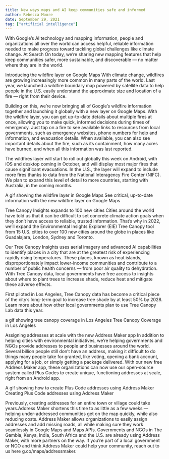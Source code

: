 ```yaml
---
title: New ways maps and AI keep communities safe and informed
author: Rebecca Moore
date: September 29, 2021
tag: ["artificial intelligence"]
---
```


With Google’s AI technology and mapping information, people and organizations all over the world can access helpful, reliable information needed to make progress toward tackling global challenges like climate change. At Search On today, we’re sharing new mapping features that help keep communities safer, more sustainable, and discoverable — no matter where they are in the world.

Introducing the wildfire layer on Google Maps
With climate change, wildfires are growing increasingly more common in many parts of the world. Last year, we launched a wildfire boundary map powered by satellite data to help people in the U.S. easily understand the approximate size and location of a fire — right from their device.

Building on this, we’re now bringing all of Google’s wildfire information together and launching it globally with a new layer on Google Maps. With the wildfire layer, you can get up-to-date details about multiple fires at once, allowing you to make quick, informed decisions during times of emergency. Just tap on a fire to see available links to resources from local governments, such as emergency websites, phone numbers for help and information, and evacuation details. When available, you can also see important details about the fire, such as its containment, how many acres have burned, and when all this information was last reported.

The wildfires layer will start to roll out globally this week on Android, with iOS and desktop coming in October, and will display most major fires that cause significant evacuations. In the U.S., the layer will expand to include more fires thanks to data from the National Interagency Fire Center (NIFC). We plan to expand this level of detail to more countries, starting with Australia, in the coming months.

A gif showing the wildfire layer in Google Maps
See critical, up-to-date information with the new wildfire layer on Google Maps

Tree Canopy Insights expands to 100 new cities
Cities around the world have told us that it can be difficult to set concrete climate action goals when they don’t have access to reliable, trusted information. That’s why in 2022, we’ll expand the Environmental Insights Explorer (EIE) Tree Canopy tool from 15 U.S. cities to over 100 new cities around the globe in places like Guadalajara, London, Sydney and Toronto.

Our Tree Canopy Insights uses aerial imagery and advanced AI capabilities to identify places in a city that are at the greatest risk of experiencing rapidly rising temperatures. These places, known as heat islands, disproportionately impact lower-income communities and contribute to a number of public health concerns — from poor air quality to dehydration. With Tree Canopy data, local governments have free access to insights about where to plant trees to increase shade, reduce heat and mitigate these adverse effects.

First piloted in Los Angeles, Tree Canopy data has become a critical piece of the city’s long-term goal to increase tree shade by at least 50% by 2028. Learn more about how other local governments plan to use Tree Canopy Lab data this year.

a gif showing tree canopy coverage in Los Angeles
Tree Canopy Coverage in Los Angeles

Assigning addresses at scale with the new Address Maker app
In addition to helping cities with environmental initiatives, we’re helping governments and NGOs provide addresses to people and businesses around the world. Several billion people still don’t have an address, making it difficult to do things many people take for granted, like voting, opening a bank account, applying for a job, or simply getting a package delivered. With our new free Address Maker app, these organizations can now use our open-source system called Plus Codes to create unique, functioning addresses at scale, right from an Android app.

A gif showing how to create Plus Code addresses using Address Maker
Creating Plus Code addresses using Address Maker

Previously, creating addresses for an entire town or village could take years.Address Maker shortens this time to as little as a few weeks — helping under-addressed communities get on the map quickly, while also reducing costs. Address Maker allows organizations to easily assign addresses and add missing roads, all while making sure they work seamlessly in Google Maps and Maps APIs. Governments and NGOs in The Gambia, Kenya, India, South Africa and the U.S. are already using Address Maker, with more partners on the way. If you’re part of a local government or NGO and think Address Maker could help your community, reach out to us here g.co/maps/addressmaker.
